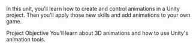 In this unit, you’ll learn how to create and control animations in a Unity project. Then you’ll apply those new skills and add animations to your own game. 

Project Objective
You'll learn about 3D animations and how to use Unity's animation tools.
